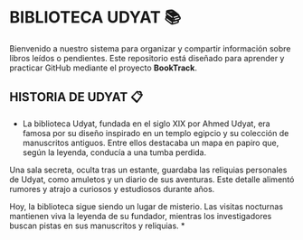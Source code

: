 # BIBLIOTECA UDYAT 📚
Bienvenido a nuestro sistema para organizar y compartir información sobre libros leídos o pendientes. 
Este repositorio está diseñado para aprender y practicar GitHub mediante el proyecto **BookTrack**.

## HISTORIA DE UDYAT 📋
* La biblioteca Udyat, fundada en el siglo XIX por Ahmed Udyat, era famosa por su diseño inspirado en un templo egipcio y su colección de manuscritos antiguos. Entre ellos destacaba un mapa en papiro que, según la leyenda, conducía a una tumba perdida.

Una sala secreta, oculta tras un estante, guardaba las reliquias personales de Udyat, como amuletos y un diario de sus aventuras. Este detalle alimentó rumores y atrajo a curiosos y estudiosos durante años.

Hoy, la biblioteca sigue siendo un lugar de misterio. Las visitas nocturnas mantienen viva la leyenda de su fundador, mientras los investigadores buscan pistas en sus manuscritos y reliquias. *
